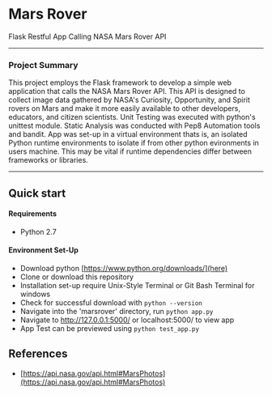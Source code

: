 # Mars Rover 
Flask Restful App Calling NASA Mars Rover API 

---

### Project Summary
This project employs the Flask framework to develop a simple web application that calls the NASA Mars Rover API. This API is designed to collect image data gathered by NASA's Curiosity, Opportunity, and Spirit rovers on Mars and make it more easily available to other developers, educators, and citizen scientists.
Unit Testing was executed with python's unittest module. Static Analysis was conducted with Pep8 Automation tools and bandit. 
App was set-up in a virtual environment thats is, an isolated Python runtime environments to isolate if from other python evironments in users machine. This may be vital if runtime dependencies differ between frameworks or libraries.

---

## Quick start
#### Requirements
- Python 2.7

#### Environment Set-Up
- Download python [https://www.python.org/downloads/](here)
- Clone or download this repository
- Installation set-up require Unix-Style Terminal or Git Bash Terminal for windows
- Check for successful download with `python --version`
- Navigate into the 'marsrover' directory, run ```python app.py```
- Navigate to http://127.0.0.1:5000/ or localhost:5000/ to view app
- App Test can be previewed using ```python test_app.py```


## References
- [https://api.nasa.gov/api.html#MarsPhotos](https://api.nasa.gov/api.html#MarsPhotos)


